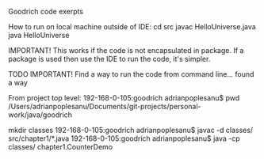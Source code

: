 Goodrich code exerpts

How to run on local machine outside of IDE:
cd src
javac HelloUniverse.java
java HelloUniverse

IMPORTANT! This works if the code is not encapsulated in package. If a package is used then use the IDE to run the code, it's simpler.

TODO IMPORTANT! Find a way to run the code from command line... found a way

From project top level:
192-168-0-105:goodrich adrianpoplesanu$ pwd
/Users/adrianpoplesanu/Documents/git-projects/personal-work/java/goodrich

mkdir classes
192-168-0-105:goodrich adrianpoplesanu$ javac -d classes/ src/chapter1/*.java
192-168-0-105:goodrich adrianpoplesanu$ java -cp classes/ chapter1.CounterDemo
